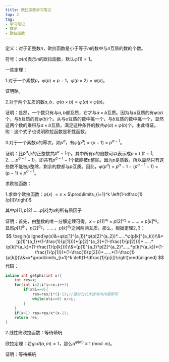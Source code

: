 ```yaml
---
title: 欧拉函数学习笔记
top: 2
tag:
- 学习笔记
- 数论
- 欧拉函数
---
```

定义：对于正整数$n$，欧拉函数是小于等于$n$的数中与$n$互质的数的个数。

符号：$φ(n)$表示$n$的欧拉函数，默认$φ(1)=1$。

一些定理：

1.对于一个素数$p$，$φ(p)=p-1$，$φ(p \times 2)=φ(p)$。

证明略。

2.对于两个互质的数$a,b$，$φ(a \times b)=φ(a) \times φ(b)$。

证明：显然，一个数只有与$a,b$都互质，它才与$a \times b$互质。因为与$a$互质的有$φ(a)$个，与$b$互质的有$φ(b)$个。从与$a$互质的数中挑一个，与$b$互质的数中挑一个，显然这两个数的乘积与$a \times b$互质，满足这种条件的数共$φ(a) \times φ(b)$个。由此得证。附：这个式子也说明欧拉函数是积性函数。

3.对于一个素数$p$的幂次，如$p^{a}$，有$φ(p^{a})$ $=$ $(p-1)$ $\times$ $p^{a-1}$。

证明：比$p^{a}$小的正整数共$p^{a}-1$个。其中所有$p$的倍数可以表示成$p$ $\times$ $t$ $(t=1,2......p^{a-1}-1)$，即共有$p^{a-1}-1$个数能被$p$整除。因为$p$是质数，所以显然只有这些数不能被$p$整除，剩余的数都与$p$互质。因此，$φ(p^{a})$ $=$ $p^{a}-1$ $-$ $(p^{a-1}-1)$ $=$ $(p-1)$ $\times$ $p^{a-1}$。

求欧拉函数：

1.求单个欧拉函数：$φ(x)$ $=x$ $\times$ $\prod\limits_{i=1}^k \left(1-\dfrac{1}{p[i]}\right)$ 

其中$p[1],p[2]......p[k]$为$x$的所有质因子

证明：首先，由整数的唯一分解定理可得，$x$ $=$ $p[1]^{a_1}$ $\times$ $p[2]^{a_2}$ $\times$ $......$ $\times$ $p[k]^{a_k}$。显然$p[1]^{a_1}$，$p[2]^{a_2}$，$......$，$p[k]^{a_k}$之间两两互质。那么，根据定理$2,3$：
$$
\begin{aligned}φ(x)&=φ(p[1]^{a_1})*φ(p[2]^{a_2})*......*φ(p[k]^{a_k})\\&=(p[1]^{a_1}*(1-\frac{1}{p[1]}))*(p[2]^{a_2}*(1-\frac{1}{p[2]}))*......* (p[k]^{a_k}*(1-\frac{1}{p[k]}))\\&=(p[1]^{a_1}*p[2]^{a_2}*......*p[k]^{a_k})*(1-\frac{1}{p[1]})*(1-\frac{1}{p[2]})*......*(1-\frac{1}{p[k]})\\&=x*\prod\limits_{i=1}^k \left(1-\dfrac{1}{p[i]}\right)\end{aligned}
$$
代码：
```cpp
inline int getphi(int x){
    int res=x;
    for(int i=2;i*i<=x;i++){
        if(x%i==0){
            res=res/i*(i-1);//通分公式大括号内内容即可
            while(x%i==0) x/=i; 
        }
    }
    if(x>1) res=res/x*(x-1);
    return res;
}
```
2.线性筛欧拉函数：~~等待填坑~~



欧拉定理：若$gcd(a,m)=1$，那么$a^{φ(m)}$ $\equiv$ $1 \pmod m$。

证明：~~等待填坑~~